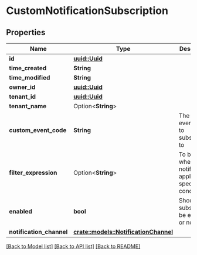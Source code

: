 # CustomNotificationSubscription

## Properties

Name | Type | Description | Notes
------------ | ------------- | ------------- | -------------
**id** | [**uuid::Uuid**](uuid::Uuid.md) |  | 
**time_created** | **String** |  | 
**time_modified** | **String** |  | 
**owner_id** | [**uuid::Uuid**](uuid::Uuid.md) |  | 
**tenant_id** | [**uuid::Uuid**](uuid::Uuid.md) |  | 
**tenant_name** | Option<**String**> |  | [optional]
**custom_event_code** | **String** | The custom event code to subscribe to | 
**filter_expression** | Option<**String**> | To be used when a notification applies to specific conditions. | [optional]
**enabled** | **bool** | Should this subscription be enabled or not? | 
**notification_channel** | [**crate::models::NotificationChannel**](NotificationChannel.md) |  | 

[[Back to Model list]](../README.md#documentation-for-models) [[Back to API list]](../README.md#documentation-for-api-endpoints) [[Back to README]](../README.md)


